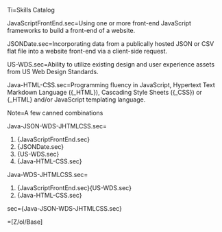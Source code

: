 Ti=Skills Catalog

JavaScriptFrontEnd.sec=Using one or more front-end JavaScript frameworks to build a front-end of a website.

JSONDate.sec=Incorporating data from a publically hosted JSON or CSV flat file into a website front-end via a client-side request.

US-WDS.sec=Ability to utilize existing design and user experience assets from US Web Design Standards.

Java-HTML-CSS.sec=Programming fluency in JavaScript, Hypertext Text Markdown Language ({_HTML}), Cascading Style Sheets ({_CSS}) or {_HTML} and/or JavaScript templating language.

Note=A few canned combinations

Java-JSON-WDS-JHTMLCSS.sec=<ol><li>{JavaScriptFrontEnd.sec}<li>{JSONDate.sec}<li>{US-WDS.sec}<li>{Java-HTML-CSS.sec}</ol>

Java-WDS-JHTMLCSS.sec=<ol><li>{JavaScriptFrontEnd.sec}{US-WDS.sec}<li>{Java-HTML-CSS.sec}</ol>

sec={Java-JSON-WDS-JHTMLCSS.sec}

=[Z/ol/Base]
